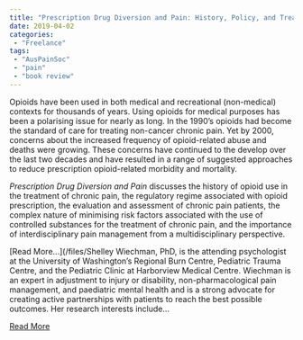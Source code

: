 ```yaml
---
title: "Prescription Drug Diversion and Pain: History, Policy, and Treatment"
date: 2019-04-02
categories:
 - "Freelance"
tags:
 - "AusPainSoc"
 - "pain" 
 - "book review"
---
```


<!--more-->

Opioids have been used in both medical and recreational (non-medical) contexts for thousands of years. Using opioids for medical purposes has been a polarising issue for nearly as long. In the 1990’s opioids had become the standard of care for treating non-cancer chronic pain. Yet by 2000, concerns about the increased frequency of opioid-related abuse and deaths were growing. These concerns have continued to the develop over the last two decades and have resulted in a range of suggested approaches to reduce prescription opioid-related morbidity and mortality. 

*Prescription Drug Diversion and Pain* discusses the history of opioid use in the treatment of chronic pain, the regulatory regime associated with opioid prescription, the evaluation and assessment of chronic pain patients, the complex nature of minimising risk factors associated with the use of controlled substances for the treatment of chronic pain, and the importance of interdisciplinary pain management from a multidisciplinary perspective. 

[Read More...](/files/Shelley Wiechman, PhD, is the attending psychologist at the University of Washington’s Regional Burn Centre, Pediatric Trauma Centre, and the Pediatric Clinic at Harborview Medical Centre. Wiechman is an expert in adjustment to injury or disability, non-pharmacological pain management, and paediatric mental health and is a strong advocate for creating active partnerships with patients to reach the best possible outcomes. Her research interests include...

[Read More](/files/content/posts/prescription-drug-diversion-pain/prescriptiondrugdiversion.pdf)